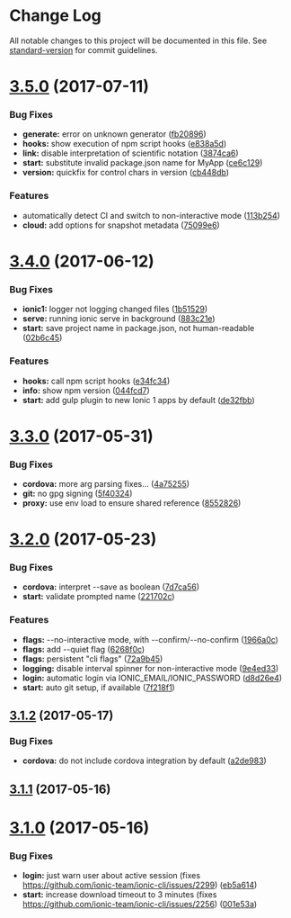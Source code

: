 # Change Log

All notable changes to this project will be documented in this file.
See [standard-version](https://github.com/conventional-changelog/standard-version) for commit guidelines.

<a name="3.5.0"></a>
# [3.5.0](https://github.com/ionic-team/ionic-cli/compare/ionic@3.4.0...ionic@3.5.0) (2017-07-11)


### Bug Fixes

* **generate:** error on unknown generator ([fb20896](https://github.com/ionic-team/ionic-cli/commit/fb20896))
* **hooks:** show execution of npm script hooks ([e838a5d](https://github.com/ionic-team/ionic-cli/commit/e838a5d))
* **link:** disable interpretation of scientific notation ([3874ca6](https://github.com/ionic-team/ionic-cli/commit/3874ca6))
* **start:** substitute invalid package.json name for MyApp ([ce6c129](https://github.com/ionic-team/ionic-cli/commit/ce6c129))
* **version:** quickfix for control chars in version ([cb448db](https://github.com/ionic-team/ionic-cli/commit/cb448db))


### Features

* automatically detect CI and switch to non-interactive mode ([113b254](https://github.com/ionic-team/ionic-cli/commit/113b254))
* **cloud:** add options for snapshot metadata ([75099e6](https://github.com/ionic-team/ionic-cli/commit/75099e6))




<a name="3.4.0"></a>
# [3.4.0](https://github.com/ionic-team/ionic-cli/compare/ionic@3.3.0...ionic@3.4.0) (2017-06-12)


### Bug Fixes

* **ionic1:** logger not logging changed files ([1b51529](https://github.com/ionic-team/ionic-cli/commit/1b51529))
* **serve:** running ionic serve in background ([883c21e](https://github.com/ionic-team/ionic-cli/commit/883c21e))
* **start:** save project name in package.json, not human-readable ([02b6c45](https://github.com/ionic-team/ionic-cli/commit/02b6c45))


### Features

* **hooks:** call npm script hooks ([e34fc34](https://github.com/ionic-team/ionic-cli/commit/e34fc34))
* **info:** show npm version ([044fcd7](https://github.com/ionic-team/ionic-cli/commit/044fcd7))
* **start:** add gulp plugin to new Ionic 1 apps by default ([de32fbb](https://github.com/ionic-team/ionic-cli/commit/de32fbb))




<a name="3.3.0"></a>
# [3.3.0](https://github.com/ionic-team/ionic-cli/compare/ionic@3.2.0...ionic@3.3.0) (2017-05-31)


### Bug Fixes

* **cordova:** more arg parsing fixes... ([4a75255](https://github.com/ionic-team/ionic-cli/commit/4a75255))
* **git:** no gpg signing ([5f40324](https://github.com/ionic-team/ionic-cli/commit/5f40324))
* **proxy:** use env load to ensure shared reference ([8552826](https://github.com/ionic-team/ionic-cli/commit/8552826))




<a name="3.2.0"></a>
# [3.2.0](https://github.com/ionic-team/ionic-cli/compare/ionic@3.1.2...ionic@3.2.0) (2017-05-23)


### Bug Fixes

* **cordova:** interpret --save as boolean ([7d7ca56](https://github.com/ionic-team/ionic-cli/commit/7d7ca56))
* **start:** validate prompted name ([221702c](https://github.com/ionic-team/ionic-cli/commit/221702c))


### Features

* **flags:** --no-interactive mode, with --confirm/--no-confirm ([1966a0c](https://github.com/ionic-team/ionic-cli/commit/1966a0c))
* **flags:** add --quiet flag ([6268f0c](https://github.com/ionic-team/ionic-cli/commit/6268f0c))
* **flags:** persistent "cli flags" ([72a9b45](https://github.com/ionic-team/ionic-cli/commit/72a9b45))
* **logging:** disable interval spinner for non-interactive mode ([9e4ed33](https://github.com/ionic-team/ionic-cli/commit/9e4ed33))
* **login:** automatic login via IONIC_EMAIL/IONIC_PASSWORD ([d8d26e4](https://github.com/ionic-team/ionic-cli/commit/d8d26e4))
* **start:** auto git setup, if available ([7f218f1](https://github.com/ionic-team/ionic-cli/commit/7f218f1))




<a name="3.1.2"></a>
## [3.1.2](https://github.com/ionic-team/ionic-cli/compare/ionic@3.1.1...ionic@3.1.2) (2017-05-17)


### Bug Fixes

* **cordova:** do not include cordova integration by default ([a2de983](https://github.com/ionic-team/ionic-cli/commit/a2de983))




<a name="3.1.1"></a>
## [3.1.1](https://github.com/ionic-team/ionic-cli/compare/ionic@3.1.0...ionic@3.1.1) (2017-05-16)




<a name="3.1.0"></a>
# [3.1.0](https://github.com/ionic-team/ionic-cli/compare/ionic@3.0.0...ionic@3.1.0) (2017-05-16)


### Bug Fixes

* **login:** just warn user about active session (fixes https://github.com/ionic-team/ionic-cli/issues/2299) ([eb5a614](https://github.com/ionic-team/ionic-cli/commit/eb5a614))
* **start:** increase download timeout to 3 minutes (fixes https://github.com/ionic-team/ionic-cli/issues/2256) ([001e53a](https://github.com/ionic-team/ionic-cli/commit/001e53a))
